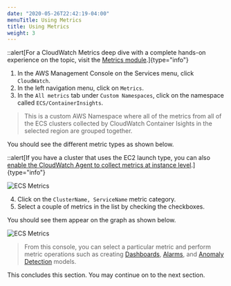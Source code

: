 ```yaml
---
date: "2020-05-26T22:42:19-04:00"
menuTitle: Using Metrics
title: Using Metrics
weight: 3
---
```


::alert[For a CloudWatch Metrics deep dive with a complete hands-on experience on the topic, visit the [Metrics module](/metrics).]{type="info"}

1. In the AWS Management Console on the Services menu, click `CloudWatch`.
2. In the left navigation menu, click on `Metrics`.
3. In the `All metrics` tab under `Custom Namespaces`, click on the namespace called `ECS/ContainerInsights`.

> This is a custom AWS Namespace where all of the metrics from all of the ECS clusters collected by CloudWatch Container Isights in the selected region are grouped together. 

You should see the different metric types as shown below.

::alert[If you have a cluster that uses the EC2 launch type, you can also [enable the CloudWatch Agent to collect metrics at instance level](https://docs.aws.amazon.com/AmazonCloudWatch/latest/monitoring/deploy-container-insights-ECS-instancelevel.html).]{type="info"}
 
![ECS Metrics](/images/containerinsights/ecs1.png?classes=shadow)

4. Click on the `ClusterName, ServiceName` metric category.
5. Select a couple of metrics in the list by checking the checkboxes. 

You should see them appear on the graph as shown below.

![ECS Metrics](/images/containerinsights/ecs2.png?classes=shadow)

> From this console, you can select a particular metric and perform metric operations such as creating [Dashboards](/dashboards), [Alarms](/alarms), and [Anomaly Detection](/anomalydetection) models.

This concludes this section. You may continue on to the next section.
